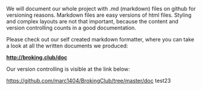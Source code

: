 We will document our whole project with .md (markdown) files on github for versioning reasons. Markdown files are easy versions of html files. Styling and complex layouts are not that important, because the content and version controlling counts in a good documentation.

Please check out our self created markdown formatter, where you can take a look at all the written documents we produced:

__http://broking.club/doc__

Our version controlling is visible at the link below:

https://github.com/marc1404/BrokingClub/tree/master/doc
test23


